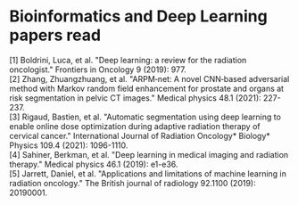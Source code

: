 # Bioinformatics and Deep Learning papers read
[1] Boldrini, Luca, et al. "Deep learning: a review for the radiation oncologist." Frontiers in Oncology 9 (2019): 977.  
[2] Zhang, Zhuangzhuang, et al. "ARPM‐net: A novel CNN‐based adversarial method with Markov random field enhancement for prostate and organs at risk segmentation in pelvic CT images." Medical physics 48.1 (2021): 227-237.  
[3] Rigaud, Bastien, et al. "Automatic segmentation using deep learning to enable online dose optimization during adaptive radiation therapy of cervical cancer." International Journal of Radiation Oncology* Biology* Physics 109.4 (2021): 1096-1110.  
[4] Sahiner, Berkman, et al. "Deep learning in medical imaging and radiation therapy." Medical physics 46.1 (2019): e1-e36.  
[5] Jarrett, Daniel, et al. "Applications and limitations of machine learning in radiation oncology." The British journal of radiology 92.1100 (2019): 20190001.  
